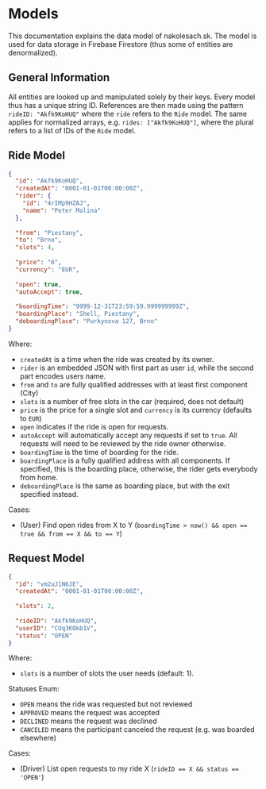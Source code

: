 # Models

This documentation explains the data model of nakolesach.sk. The model is used for data storage in
Firebase Firestore (thus some of entities are denormalized).

## General Information

All entities are looked up and manipulated solely by their keys. Every model thus has a unique
string ID. References are then made using the pattern `rideID: "Akfk9KoHUQ"` where the `ride`
refers to the `Ride` model. The same applies for normalized arrays, e.g. `rides: ["Akfk9KoHUQ"]`,
where the plural refers to a list of IDs of the `Ride` model.

## Ride Model

```json
{
  "id": "Akfk9KoHUQ",
  "createdAt": "0001-01-01T00:00:00Z",
  "rider": {
    "id": "4rIMp9HZAJ",
    "name": "Peter Malina"
  },
  
  "from": "Piestany",
  "to": "Brno",
  "slots": 4,
  
  "price": "6",
  "currency": "EUR",
  
  "open": true,
  "autoAccept": true,
  
  "boardingTime": "9999-12-31T23:59:59.999999999Z",
  "boardingPlace": "Shell, Piestany",
  "deboardingPlace": "Purkynova 127, Brno"
}
```

Where:
- `createdAt` is a time when the ride was created by its owner.
- `rider` is an embedded JSON with first part as user `id`, while the second part encodes users name.
- `from` and `to` are fully qualified addresses with at least first component (City)
- `slots` is a number of free slots in the car (required, does not default)
- `price` is the price for a single slot and `currency` is its currency (defaults to `EUR`)
- `open` indicates if the ride is open for requests.
- `autoAccept` will automatically accept any requests if set to `true`. All requests will need to be reviewed by the ride owner otherwise.
- `boardingTime` is the time of boarding for the ride.
- `boardingPlace` is a fully qualified address with all components. If specified, this is the boarding place, otherwise, the rider gets everybody from home.
- `deboardingPlace` is the same as boarding place, but with the exit specified instead.

Cases:
- (User) Find open rides from X to Y (`boardingTime > now() && open == true && from == X && to == Y`)

## Request Model

```json
{
  "id": "vm2uJ1N6JE",
  "createdAt": "0001-01-01T00:00:00Z",
  
  "slots": 2,
  
  "rideID": "Akfk9KoHUQ",
  "userID": "CUq3KOkb1V",
  "status": "OPEN"
}
```

Where:
- `slots` is a number of slots the user needs (default: 1).

Statuses Enum:
- `OPEN` means the ride was requested but not reviewed
- `APPROVED` means the request was accepted
- `DECLINED` means the request was declined
- `CANCELED` means the participant canceled the request (e.g. was boarded elsewhere)

Cases:
- (Driver) List open requests to my ride X (`rideID == X && status == 'OPEN'`)